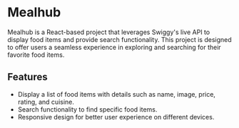 # Mealhub

Mealhub is a React-based project that leverages Swiggy's live API to display food items and provide search functionality. This project is designed to offer users a seamless experience in exploring and searching for their favorite food items.
## Features

- Display a list of food items with details such as name, image, price, rating, and cuisine.
- Search functionality to find specific food items.
- Responsive design for better user experience on different devices.


